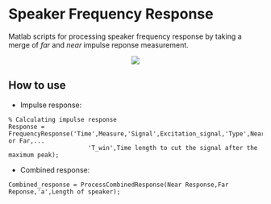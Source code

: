 # Speaker Frequency Response


Matlab scripts for processing speaker frequency response by taking a merge of *far* and *near* impulse reponse measurement.



<p align="center">
  <img src="https://github.com/gomeslucasm/Speaker-Frequency-Response/blob/master/image1.png">
</p>



## How to use

- Impulse response:

```
% Calculating impulse response 
Response = FrequencyResponse('Time',Measure,'Signal',Excitation_signal,'Type',Near or Far,...
                      'T_win',Time length to cut the signal after the maximum peak);
```


- Combined response:

```
Combined_response = ProcessCombinedResponse(Near Response,Far Reponse,'a',Length of speaker);
```



